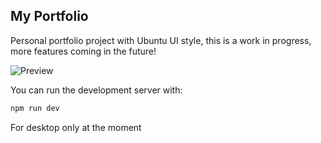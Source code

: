 ## My Portfolio

Personal portfolio project with Ubuntu UI style, this is a work in progress, more features coming in the future!

![Preview](https://i.ibb.co/ZfJGfN1/Captura-desde-2023-05-08-14-47-32.png)

You can run the development server with:

```bash
npm run dev
```

For desktop only at the moment
